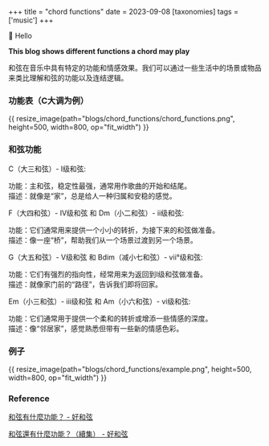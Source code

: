 +++
title = "chord functions"
date = 2023-09-08
[taxonomies]
tags = ['music']
+++

👋 Hello

**This blog shows different functions a chord may play**

和弦在音乐中具有特定的功能和情感效果。我们可以通过一些生活中的场景或物品来类比理解和弦的功能以及连结逻辑。

### 功能表（C大调为例）

{{ resize_image(path="blogs/chord_functions/chord_functions.png", height=500, width=800, op="fit_width") }}

### 和弦功能

C（大三和弦）- I级和弦:

功能：主和弦，稳定性最强，通常用作歌曲的开始和结尾。\
描述：就像是“家”，总是给人一种归属和安稳的感觉。

F（大四和弦）- IV级和弦 和 Dm（小二和弦）- ii级和弦:

功能：它们通常用来提供一个小小的转折，为接下来的和弦做准备。\
描述：像一座“桥”，帮助我们从一个场景过渡到另一个场景。

G（大五和弦）- V级和弦 和 Bdim（减小七和弦）- vii°级和弦:

功能：它们有强烈的指向性，经常用来为返回到I级和弦做准备。\
描述：就像家门前的“路径”，告诉我们即将回家。

Em（小三和弦）- iii级和弦 和 Am（小六和弦）- vi级和弦:

功能：它们通常用于提供一个柔和的转折或增添一些情感的深度。\
描述：像“邻居家”，感觉熟悉但带有一些新的情感色彩。



### 例子

{{ resize_image(path="blogs/chord_functions/example.png", height=500, width=800, op="fit_width") }}



### Reference
[和弦有什麼功能？ - 好和弦](https://www.youtube.com/watch?v=kMlJSwFAiTU&list=RDCMUCVXstWyJeO6No3jYELxYrjg&index=3)

[和弦還有什麼功能？（續集） - 好和弦](https://www.youtube.com/watch?v=1USZt8fx82U) 